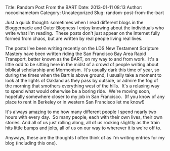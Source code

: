 Title: Random Post From the BART
Date: 2013-01-11 08:13
Author: nocoolnametom
Category: Uncategorized
Slug: random-post-from-the-bart

Just a quick thought: sometimes when I read different blogs in the Bloggernacle and Outer Blogness I enjoy knowing about the individuals who write what I'm reading.  These posts don't just appear on the Internet fully formed from chaos, but are written by real people living real lives.

The posts I've been writing recently on the LDS New Testament Scripture Mastery have been written riding the San Francisco Bay Area Rapid Transport, better known as the BART, on my way to and from work.  It's a little odd to be sitting here in the midst of a crowd of people writing about biblical scholarship and Mormonism.  It's usually dark this time of year, so during the times when the Bart is above ground, I usually take a moment to look at the lights of Oakland as they pass by outside, or admire the fog of the morning that smothers everything west of the hills.  It's a relaxing way to spend what would otherwise be a boring ride.  We're moving soon, hopefully somewhere closer to my job in San Francisco.  (If you know of any place to rent in Berkeley or in western San Francisco let me know!)

It's always amazing to me how many different people I spend nearly two hours with every day.  So many people, each with their own lives, their own stories. And all of us just rolling along, all of us rocking slightly as the train hits little bumps and jolts, all of us on our way to wherever it is we're off to.

Anyways, these are the thoughts I often think of as I'm writing entries for my blog (including this one).
